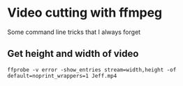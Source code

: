 # Video cutting with ffmpeg

Some command line tricks that I always forget

## Get height and width of video

```
ffprobe -v error -show_entries stream=width,height -of default=noprint_wrappers=1 Jeff.mp4
```
